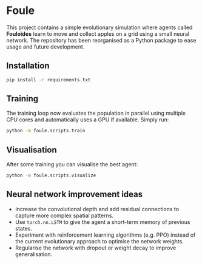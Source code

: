 # Foule

This project contains a simple evolutionary simulation where agents called
**Fouloïdes** learn to move and collect apples on a grid using a small neural
network. The repository has been reorganised as a Python package to ease
usage and future development.

## Installation

```bash
pip install -r requirements.txt
```

## Training

The training loop now evaluates the population in parallel using multiple CPU cores
and automatically uses a GPU if available. Simply run:

```bash
python -m foule.scripts.train
```

## Visualisation

After some training you can visualise the best agent:

```bash
python -m foule.scripts.visualize
```

## Neural network improvement ideas

- Increase the convolutional depth and add residual connections to capture more
  complex spatial patterns.
- Use `torch.nn.LSTM` to give the agent a short-term memory of previous states.
- Experiment with reinforcement learning algorithms (e.g. PPO) instead of the
  current evolutionary approach to optimise the network weights.
- Regularise the network with dropout or weight decay to improve generalisation.
